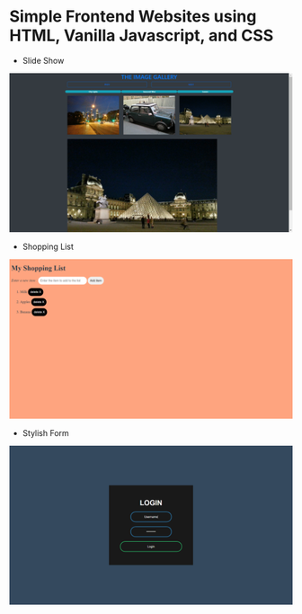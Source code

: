# Simple Frontend Websites using HTML, Vanilla Javascript, and CSS

- Slide Show

![Slide Show](./screenshots/SlideShow.png)

- Shopping List

![Shopping List](./screenshots/ShoppingList.png)

- Stylish Form

![Stylish Form](./screenshots/StylishForm.png)
